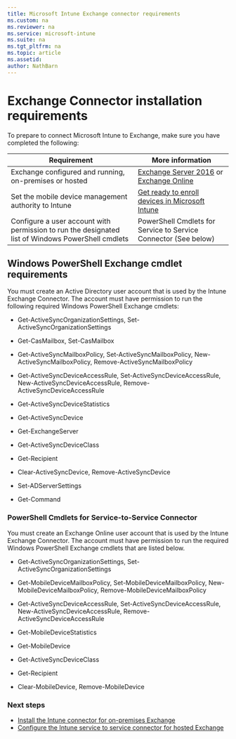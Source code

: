 ```yaml
---
title: Microsoft Intune Exchange connector requirements
ms.custom: na
ms.reviewer: na
ms.service: microsoft-intune
ms.suite: na
ms.tgt_pltfrm: na
ms.topic: article
ms.assetid:
author: NathBarn
---
```

# Exchange Connector installation requirements

To prepare to connect Microsoft Intune to Exchange, make sure you have completed the following:

|Requirement|More information|
|---------------|--------------------|
|Exchange configured and running, on-premises or hosted|[Exchange Server 2016](https://technet.microsoft.com/library/mt170645.aspx) or <br>[Exchange Online](https://technet.microsoft.com/library/jj200580.aspx) |
|Set the mobile device management authority to Intune|[Get ready to enroll devices in Microsoft Intune](get-ready-to-enroll-devices-in-microsoft-intune.md#BKMK_Set_MDM_Authority)|
|Configure a user account with permission to run the designated list of Windows PowerShell cmdlets|PowerShell Cmdlets for Service to Service Connector (See below)|


## Windows PowerShell Exchange cmdlet requirements


You must create an Active Directory user account that is used by the Intune Exchange Connector. The account must have permission to run the following required Windows PowerShell Exchange cmdlets:

-   Get-ActiveSyncOrganizationSettings, Set-ActiveSyncOrganizationSettings

-   Get-CasMailbox, Set-CasMailbox

-   Get-ActiveSyncMailboxPolicy, Set-ActiveSyncMailboxPolicy, New-ActiveSyncMailboxPolicy, Remove-ActiveSyncMailboxPolicy

-   Get-ActiveSyncDeviceAccessRule, Set-ActiveSyncDeviceAccessRule, New-ActiveSyncDeviceAccessRule, Remove-ActiveSyncDeviceAccessRule

-   Get-ActiveSyncDeviceStatistics

-   Get-ActiveSyncDevice

-   Get-ExchangeServer

-   Get-ActiveSyncDeviceClass

-   Get-Recipient

-   Clear-ActiveSyncDevice, Remove-ActiveSyncDevice

-   Set-ADServerSettings

-   Get-Command


### PowerShell Cmdlets for Service-to-Service Connector
You must create an Exchange Online user account that is used by the Intune Exchange Connector. The account must have permission to run the required Windows PowerShell Exchange cmdlets that are listed below.

-   Get-ActiveSyncOrganizationSettings, Set-ActiveSyncOrganizationSettings

-   Get-MobileDeviceMailboxPolicy, Set-MobileDeviceMailboxPolicy, New-MobileDeviceMailboxPolicy, Remove-MobileDeviceMailboxPolicy

-   Get-ActiveSyncDeviceAccessRule, Set-ActiveSyncDeviceAccessRule, New-ActiveSyncDeviceAccessRule, Remove-ActiveSyncDeviceAccessRule

-   Get-MobileDeviceStatistics

-   Get-MobileDevice

-   Get-ActiveSyncDeviceClass

-   Get-Recipient

-   Clear-MobileDevice, Remove-MobileDevice

### Next steps
-   [Install the Intune connector for on-premises Exchange](.\Intune-on-premises-Exchange-connector.md)
-   [Configure the Intune service to service connector for hosted Exchange](.\Intune-service-to-service-Exchange-connector.md)
